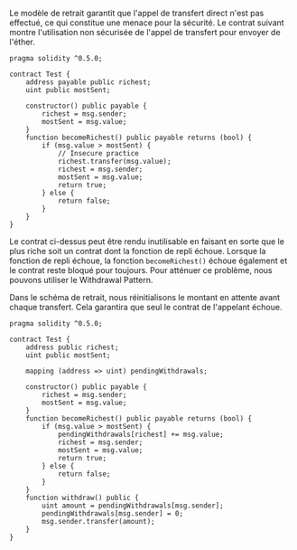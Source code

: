 Le modèle de retrait garantit que l'appel de transfert direct n'est pas effectué, ce qui constitue une menace pour la sécurité. Le contrat suivant montre l'utilisation non sécurisée de l'appel de transfert pour envoyer de l'éther.

```solidity
pragma solidity ^0.5.0;

contract Test {
    address payable public richest;
    uint public mostSent;

    constructor() public payable {
        richest = msg.sender;
        mostSent = msg.value;
    }
    function becomeRichest() public payable returns (bool) {
        if (msg.value > mostSent) {
            // Insecure practice
            richest.transfer(msg.value);
            richest = msg.sender;
            mostSent = msg.value;
            return true;
        } else {
            return false;
        }
    }
}
```

Le contrat ci-dessus peut être rendu inutilisable en faisant en sorte que le plus riche soit un contrat dont la fonction de repli échoue. Lorsque la fonction de repli échoue, la fonction ```becomeRichest()``` échoue également et le contrat reste bloqué pour toujours. Pour atténuer ce problème, nous pouvons utiliser le Withdrawal Pattern.

Dans le schéma de retrait, nous réinitialisons le montant en attente avant chaque transfert. Cela garantira que seul le contrat de l'appelant échoue.

```solidity
pragma solidity ^0.5.0;

contract Test {
    address public richest;
    uint public mostSent;

    mapping (address => uint) pendingWithdrawals;

    constructor() public payable {
        richest = msg.sender;
        mostSent = msg.value;
    }
    function becomeRichest() public payable returns (bool) {
        if (msg.value > mostSent) {
            pendingWithdrawals[richest] += msg.value;
            richest = msg.sender;
            mostSent = msg.value;
            return true;
        } else {
            return false;
        }
    }
    function withdraw() public {
        uint amount = pendingWithdrawals[msg.sender];
        pendingWithdrawals[msg.sender] = 0;
        msg.sender.transfer(amount);
    }
}
```
